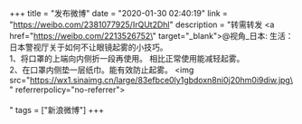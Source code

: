 +++
title = "发布微博"
date = "2020-01-30 02:40:19"
link = "https://weibo.com/2381077925/IrQUt2Dhl"
description = "转需转发 <a href=\"https://weibo.com/2213526752\" target=\"_blank\">@视角_日本</a>: 生活：日本警视厅关于如何不让眼镜起雾的小技巧。<br>1、将口罩的上端向内侧折一段再使用。 相比正常使用能减轻起雾。<br>2、在口罩内侧垫一层纸巾。能有效防止起雾。 <img src=\"https://wx1.sinaimg.cn/large/83efbce0ly1gbdoxn8ni0j20hm0i9diw.jpg\" referrerpolicy=\"no-referrer\"><br><br>"
tags = ["新浪微博"]
+++
